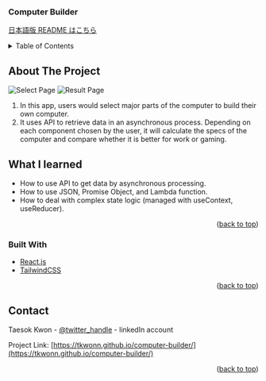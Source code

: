 ### Computer Builder

[日本語版 README はこちら](https://github.com/tkwonn/computer-builder/main/README-ja.md)


<!-- TABLE OF CONTENTS -->
<details>
  <summary>Table of Contents</summary>
  <ol>
    <li>
      <a href="#about-the-project">About The Project</a>
      <ul>
        <li><a href="#built-with">Built With</a></li>
      </ul>
    </li>
    <li><a href="#contact">Contact</a></li>
  </ol>
</details>

<!-- ABOUT THE PROJECT -->
## About The Project

![Select Page](https://user-images.githubusercontent.com/66197642/142282701-15155a1b-2521-47fc-80f0-cc6b00abc91d.png)
![Result Page](https://user-images.githubusercontent.com/66197642/142282330-75ac1d27-0f2a-4f95-bf24-35265731b85f.png)

1. In this app, users would select major parts of the computer to build their own computer.
2. It uses API to retrieve data in an asynchronous process. Depending on each component chosen by the user, it will calculate the specs of the computer and compare whether it is better for work or gaming.

## What I learned

* How to use API to get data by asynchronous processing.
* How to use JSON, Promise Object, and Lambda function.
* How to deal with complex state logic (managed with useContext, useReducer).


<p align="right">(<a href="#top">back to top</a>)</p>



### Built With

* [React.js](https://reactjs.org/)
* [TailwindCSS](https://tailwindui.com/)

<p align="right">(<a href="#top">back to top</a>)</p>

<!-- CONTACT -->
## Contact

Taesok Kwon - [@twitter_handle](https://twitter.com/twitter_handle) - linkedIn account

Project Link: [https://tkwonn.github.io/computer-builder/](https://tkwonn.github.io/computer-builder/)

<p align="right">(<a href="#top">back to top</a>)</p>






